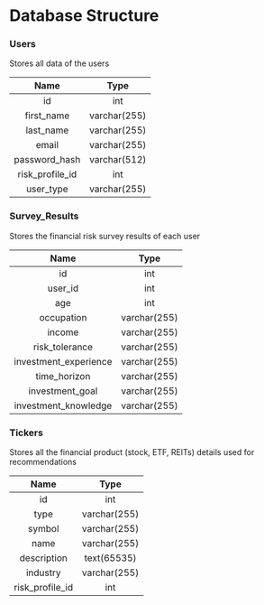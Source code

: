 # Database Structure

### Users 
Stores all data of the users

|      Name       |     Type     |
| :-------------: | :----------: |
|       id        |     int      |
|   first_name    | varchar(255) |
|    last_name    | varchar(255) |
|      email      | varchar(255) |
|  password_hash  | varchar(512) |
| risk_profile_id |     int      |
|    user_type    | varchar(255) |

### Survey_Results
Stores the financial risk survey results of each user

|          Name         |     Type     |
|:---------------------:|:------------:|
|           id          |      int     |
|        user_id        |      int     |
|          age          |      int     |
|       occupation      | varchar(255) |
|         income        | varchar(255) |
|     risk_tolerance    | varchar(255) |
| investment_experience | varchar(255) |
|      time_horizon     | varchar(255) |
|    investment_goal    | varchar(255) |
|  investment_knowledge | varchar(255) |

### Tickers
Stores all the financial product (stock, ETF, REITs) details used for recommendations

|       Name      |     Type     |
|:---------------:|:------------:|
|        id       |      int     |
|       type      | varchar(255) |
|      symbol     | varchar(255) |
|       name      | varchar(255) |
|   description   |  text(65535) |
|     industry    | varchar(255) |
| risk_profile_id |      int     |